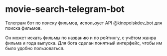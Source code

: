 # movie-search-telegram-bot
Телеграм бот по поиску фильмов, использует API @kinopoiskdev_bot для поиска фильмов.

Он может искать фильмы по названию и по рейтингу, с учётом жанра фильма и года выпуска.  Для бота сделан понятный интерфейс, чтобы им было удобно пользоваться.
